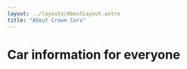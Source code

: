 ```yaml
---
layout: ../layouts/AboutLayout.astro
title: "About Crown Cars"
---
```


# Car information for everyone